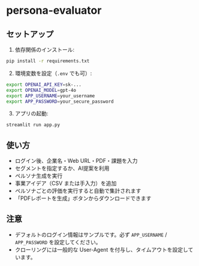 # persona-evaluator

## セットアップ

1. 依存関係のインストール:
```bash
pip install -r requirements.txt
```

2. 環境変数を設定（`.env` でも可）:
```bash
export OPENAI_API_KEY=sk-...
export OPENAI_MODEL=gpt-4o
export APP_USERNAME=your_username
export APP_PASSWORD=your_secure_password
```

3. アプリの起動:
```bash
streamlit run app.py
```

## 使い方
- ログイン後、企業名・Web URL・PDF・課題を入力
- セグメントを指定するか、AI提案を利用
- ペルソナ生成を実行
- 事業アイデア（CSV または手入力）を追加
- ペルソナごとの評価を実行すると自動で集計されます
- 「PDFレポートを生成」ボタンからダウンロードできます

## 注意
- デフォルトのログイン情報はサンプルです。必ず `APP_USERNAME` / `APP_PASSWORD` を設定してください。
- クローリングには一般的な User-Agent を付与し、タイムアウトを設定しています。